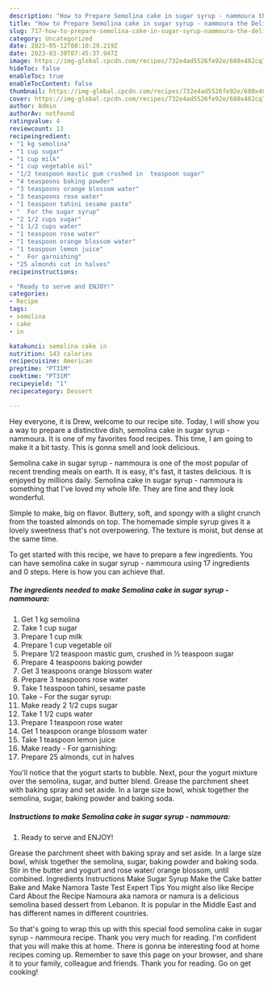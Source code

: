 ```yaml
---
description: "How to Prepare Semolina cake in sugar syrup - nammoura the Delicious"
title: "How to Prepare Semolina cake in sugar syrup - nammoura the Delicious"
slug: 717-how-to-prepare-semolina-cake-in-sugar-syrup-nammoura-the-delicious
category: Uncategorized
date: 2023-05-12T08:10:29.219Z
date: 2023-03-30T07:45:37.947Z
image: https://img-global.cpcdn.com/recipes/732e4ad5526fe92e/680x482cq70/semolina-cake-in-sugar-syrup-nammoura-recipe-main-photo.jpg
hideToc: false
enableToc: true
enableTocContent: false
thumbnail: https://img-global.cpcdn.com/recipes/732e4ad5526fe92e/680x482cq70/semolina-cake-in-sugar-syrup-nammoura-recipe-main-photo.jpg
cover: https://img-global.cpcdn.com/recipes/732e4ad5526fe92e/680x482cq70/semolina-cake-in-sugar-syrup-nammoura-recipe-main-photo.jpg
author: Admin
authorAv: notfound
ratingvalue: 4
reviewcount: 13
recipeingredient:
- "1 kg semolina"
- "1 cup sugar"
- "1 cup milk"
- "1 cup vegetable oil"
- "1/2 teaspoon mastic gum crushed in  teaspoon sugar"
- "4 teaspoons baking powder"
- "3 teaspoons orange blossom water"
- "3 teaspoons rose water"
- "1 teaspoon tahini sesame paste"
- "  For the sugar syrup"
- "2 1/2 cups sugar"
- "1 1/2 cups water"
- "1 teaspoon rose water"
- "1 teaspoon orange blossom water"
- "1 teaspoon lemon juice"
- "  For garnishing"
- "25 almonds cut in halves"
recipeinstructions:

- "Ready to serve and ENJOY!"
categories:
- Recipe
tags:
- semolina
- cake
- in

katakunci: semolina cake in 
nutrition: 143 calories
recipecuisine: American
preptime: "PT31M"
cooktime: "PT31M"
recipeyield: "1"
recipecategory: Dessert

---
```



Hey everyone, it is Drew, welcome to our recipe site. Today, I will show you a way to prepare a distinctive dish, semolina cake in sugar syrup - nammoura. It is one of my favorites food recipes. This time, I am going to make it a bit tasty. This is gonna smell and look delicious.

Semolina cake in sugar syrup - nammoura is one of the most popular of recent trending meals on earth. It is easy, it's fast, it tastes delicious. It is enjoyed by millions daily. Semolina cake in sugar syrup - nammoura is something that I've loved my whole life. They are fine and they look wonderful.

Simple to make, big on flavor. Buttery, soft, and spongy with a slight crunch from the toasted almonds on top. The homemade simple syrup gives it a lovely sweetness that&#39;s not overpowering. The texture is moist, but dense at the same time.


To get started with this recipe, we have to prepare a few ingredients. You can have semolina cake in sugar syrup - nammoura using 17 ingredients and 0 steps. Here is how you can achieve that.

<!--inarticleads1-->

##### The ingredients needed to make Semolina cake in sugar syrup - nammoura:

1. Get 1 kg semolina
1. Take 1 cup sugar
1. Prepare 1 cup milk
1. Prepare 1 cup vegetable oil
1. Prepare 1/2 teaspoon mastic gum, crushed in ½ teaspoon sugar
1. Prepare 4 teaspoons baking powder
1. Get 3 teaspoons orange blossom water
1. Prepare 3 teaspoons rose water
1. Take 1 teaspoon tahini, sesame paste
1. Take  - For the sugar syrup:
1. Make ready 2 1/2 cups sugar
1. Take 1 1/2 cups water
1. Prepare 1 teaspoon rose water
1. Get 1 teaspoon orange blossom water
1. Take 1 teaspoon lemon juice
1. Make ready  - For garnishing:
1. Prepare 25 almonds, cut in halves


You&#39;ll notice that the yogurt starts to bubble. Next, pour the yogurt mixture over the semolina, sugar, and butter blend. Grease the parchment sheet with baking spray and set aside. In a large size bowl, whisk together the semolina, sugar, baking powder and baking soda. 

<!--inarticleads2-->

##### Instructions to make Semolina cake in sugar syrup - nammoura:


1. Ready to serve and ENJOY!

Grease the parchment sheet with baking spray and set aside. In a large size bowl, whisk together the semolina, sugar, baking powder and baking soda. Stir in the butter and yogurt and rose water/ orange blossom, until combined. Ingredients Instructions Make Sugar Syrup Make the Cake batter Bake and Make Namora Taste Test Expert Tips You might also like Recipe Card About the Recipe Namoura aka namora or namura is a delicious semolina based dessert from Lebanon. It is popular in the Middle East and has different names in different countries. 

So that's going to wrap this up with this special food semolina cake in sugar syrup - nammoura recipe. Thank you very much for reading. I'm confident that you will make this at home. There is gonna be interesting food at home recipes coming up. Remember to save this page on your browser, and share it to your family, colleague and friends. Thank you for reading. Go on get cooking!
